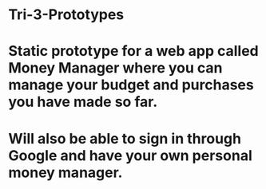 # Tri-3-Prototypes
# Static prototype for a web app called Money Manager where you can manage your budget and purchases you have made so far. 
# Will also be able to sign in through Google and have your own personal money manager.
